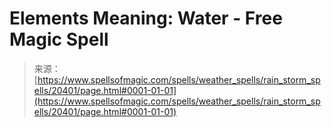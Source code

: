 <!--yml

category: 未分类

date: 2024-06-12 19:03:11

-->

# Elements Meaning: **Water** - Free Magic Spell

> 来源：[https://www.spellsofmagic.com/spells/weather_spells/rain_storm_spells/20401/page.html#0001-01-01](https://www.spellsofmagic.com/spells/weather_spells/rain_storm_spells/20401/page.html#0001-01-01)
